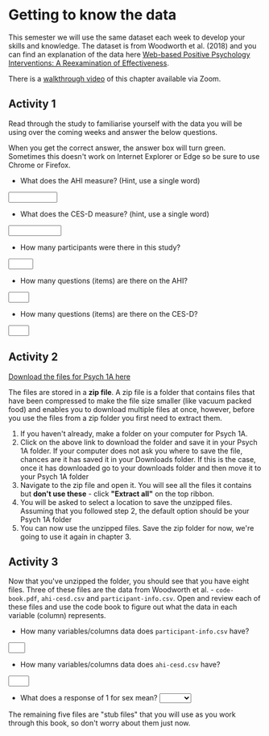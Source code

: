 
# Getting to know the data

This semester we will use the same dataset each week to develop your skills and knowledge. The dataset is from Woodworth et al. (2018)  and you can find an explanation of the data here <a href="files/woodworth.pdf" download>Web-based Positive Psychology Interventions: A Reexamination of Effectiveness</a>.

There is a [walkthrough video](https://uofglasgow.zoom.us/rec/play/fcN0wGI55eLei1anshzY7jf7ikF9thRAr3e5b02ZyzwpZJ8zR5sWdqoTDYkSVzOMaij-w8rV2uHOrzW0.kWhJbJmNF5ZRhh3g?autoplay=true&startTime=1600084023000) of this chapter available via Zoom.

## Activity 1

Read through the study to familiarise yourself with the data you will be using over the coming weeks and answer the below questions.

When you get the correct answer, the answer box will turn green. Sometimes this doesn't work on Internet Explorer or Edge so be sure to use Chrome or Firefox.

* What does the AHI measure? (Hint, use a single word)

<input class='solveme nospaces' size='9' data-answer='["Happiness","happiness","TRUE"]'/> 

* What does the CES-D measure? (hint, use a single word)

<input class='solveme nospaces' size='10' data-answer='["Depression","depression","TRUE"]'/>

* How many participants were there in this study?

<input class='solveme nospaces' size='3' data-answer='["295"]'/>

* How many questions (items) are there on the AHI?

<input class='solveme nospaces' size='2' data-answer='["24"]'/>

* How many questions (items) are there on the CES-D?

<input class='solveme nospaces' size='2' data-answer='["20"]'/>

## Activity 2

<a href="files/Data_Skills_1A.zip" download>Download the files for Psych 1A here</a>

The files are stored in a **zip file**. A zip file is a folder that contains files that have been compressed to make the file size smaller (like vacuum packed food) and enables you to download multiple files at once, however, before you use the files from a zip folder you first need to extract them.

1. If you haven't already, make a folder on your computer for Psych 1A.
2. Click on the above link to download the folder and save it in your Psych 1A folder. If your computer does not ask you where to save the file, chances are it has saved it in your Downloads folder. If this is the case, once it has downloaded go to your downloads folder and then move it to your Psych 1A folder
3. Navigate to the zip file and open it. You will see all the files it contains but **don't use these** - click **"Extract all"** on the top ribbon.
4. You will be asked to select a location to save the unzipped files. Assuming that you followed step 2, the default option should be your Psych 1A folder
5. You can now use the unzipped files. Save the zip folder for now, we're going to use it again in chapter 3.

## Activity 3

Now that you've unzipped the folder, you should see that you have eight files. Three of these files are the data from Woodworth et al. -  `code-book.pdf`, `ahi-cesd.csv` and `participant-info.csv`. Open and review each of these files and use the code book to figure out what the data in each variable (column) represents.

* How many variables/columns data does `participant-info.csv` have?

<input class='solveme nospaces' size='1' data-answer='["6"]'/>

* How many variables/columns data does `ahi-cesd.csv` have?

<input class='solveme nospaces' size='2' data-answer='["50"]'/>

* What does a response of 1 for sex mean? <select class='solveme' data-answer='["female"]'> <option></option> <option>female</option> <option>male</option></select>

The remaining five files are "stub files" that you will use as you work through this book, so don't worry about them just now. 

